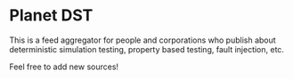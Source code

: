 # Planet DST

This is a feed aggregator for people and corporations who publish about deterministic simulation testing, property based testing, fault injection, etc.

Feel free to add new sources!
